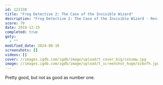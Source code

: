 ```yaml
---
id: 121338
title: "Frog Detective 2: The Case of the Invisible Wizard"
description: "Frog Detective 2: The Case of the Invisible Wizard - Review"
score: 70
date: 2019-12-15
completed: true
goty:
  - ""
modified_date: 2024-08-16
screenshots: []
videos: []
cover: //images.igdb.com/igdb/image/upload/t_cover_big/co1umw.jpg
image: //images.igdb.com/igdb/image/upload/t_screenshot_huge/sc6xfh.jpg
---
```

Pretty good, but not as good as number one.